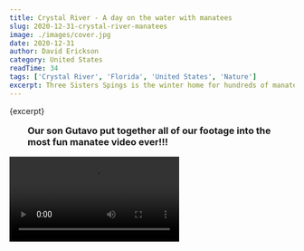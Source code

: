 ```yaml
---
title: Crystal River - A day on the water with manatees
slug: 2020-12-31-crystal-river-manatees
image: ./images/cover.jpg
date: 2020-12-31
author: David Erickson
category: United States
readTime: 34
tags: ['Crystal River', 'Florida', 'United States', 'Nature']
excerpt: Three Sisters Spings is the winter home for hundreds of manatees. The day we were there the resident biologists counted 175. I just know there were a lot. Three Sisters is unique in that you may get very close to the manatees and me even touch them if they approach you, which is almost guaranteed as they are very curious and friendly. There is a park ranger in a canoe to make sure you do not chase or molest them. There is even signage saying that it is prohibited to ride them. This must have happened in the past. Go figure. All I would like to do is give one a big squeeze, but I resisted the urge.
---
```


<script>
import Video from '$lib/Video.svelte';
  import PhotoGrid from '$lib/PhotoGrid.svelte';
  </script>

<p>
  {excerpt}
</p>

<PhotoGrid slug="{slug}"/>

<h3 style="margin: 1rem 2rem;">
	Our son Gutavo put together all of our footage into the most fun manatee video ever!!!
</h3>

<Video src="https://youtube.com/embed/tg5TTPxgzDg" title="Manatees in Crystal River" />
